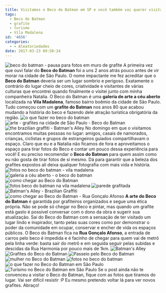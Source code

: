 ```yaml
---
title: Visitamos o Beco do Batman em SP e você também vai querer visitar.
tags:
  - Beco do Batman
  - grafite
  - turismo
  - Vila Madalena
id: '4656'
categories:
  - - Aleatoriedades
date: 2017-03-23 09:50:24
---
```


![beco do batman - pausa para fotos em muro de grafite ](http://natalia.blog.br/wp-content/uploads/2017/03/Beco-do-Batman-Casal-posa-para-foto-em-frente-a-muro-com-grafite.jpg) A primeira vez que ouvi falar do **Beco do Batman** foi a uns 2 anos atrás pouco antes de vir morar na cidade de São Paulo.  O nome impactante me fez acreditar que o **Beco do Batman** deveria ser um lugar sombrio e perigoso. Exatamente o contrário do lugar cheio de cores, criatividade e visitantes de várias culturas que encontrei quando finalmente o visitei junto com minha companheira Natalia.  O Beco do Batman é uma **galeria de arte a céu aberto** localizada na **Vila Madalena**, famoso bairro boêmio da cidade de São Paulo. Tudo começou com um **grafite do Batman** nos anos 80 que acabou mudando a história do beco e fazendo dele atração turística obrigatória da região. ![o que fazer no beco do batman](http://natalia.blog.br/wp-content/uploads/2017/03/grafites-coloridos-no-Beco-do-Batman-em-São-Paulo.jpg) ![arte - grafites na cidade de São Paulo - Beco do Batman](http://natalia.blog.br/wp-content/uploads/2017/03/beco-do-batman-grafites-coloridos-na-Vila-Madalena.jpg) ![the brazilian graffiti - Batman's Alley](http://natalia.blog.br/wp-content/uploads/2017/03/Batmans-Alley-the-Brightest-Brazilian-Graffiti.jpg) No domingo em que o visitamos encontramos muitas pessoas no lugar: amigos, casais de namorados, crianças, ciclistas e grupos de estrangeiros guiados compartilhavam o espaço. Claro que eu e a Natalia não ficamos de fora e aproveitamos o espaço para tirar fotos do Beco e contar um pouco dessa experiência para você! E eu preciso recomendar o **Beco do Batman** para quem assim como eu não gosta de tirar fotos de si mesmo. Dá para garantir que a beleza dos grafites expostos ali deixa qualquer fotografia com mais vida e história. ![fotos no beco do batman - vila madalena ](http://natalia.blog.br/wp-content/uploads/2017/03/Homem-posa-para-foto-em-parede-colorida-do-Beco-do-Batman.jpg) ![galeria a céu aberto - o beco do batman](http://natalia.blog.br/wp-content/uploads/2017/03/grafites-coloridos-nas-paredes-do-Beco-do-Batman-em-São-Paulo.jpg) ![como chegar ao Beco do Batman](http://natalia.blog.br/wp-content/uploads/2017/03/fotos-do-Beco-do-Batman-em-São-Paulo.jpg) ![fotos beco do batman na vila madalena](http://natalia.blog.br/wp-content/uploads/2017/03/grafites-brasileiros-beco-do-batman.jpg) ![parede grafitada ](http://natalia.blog.br/wp-content/uploads/2017/03/parede-colorida-beco-do-batman-São-Paulo.jpg) ![Batman's Alley - Brazilian Graffiti](http://natalia.blog.br/wp-content/uploads/2017/03/beco-do-batman-paredes-de-grafite.jpg) ![como chegar ao Beco do Batman - Rua Gonçalo Afonso](http://natalia.blog.br/wp-content/uploads/2017/03/Rua-Gonçalo-Afonso-Beco-do-Batman.jpg) **A arte do Beco do Batman** é garantida por grafiteiros organizados e segue uma ética própria. Não se pode só chegar no Beco e pintar, mas quando um grafite está gasto é possível conversar com o dono da obra e sugerir sua atualização. Saí do Beco do Batman com a sensação de ter visitado um lugar lindo e inspirador, tanto pelas suas cores como por demonstrar o poder da comunidade em ocupar, conservar e encher de vida os espaços públicos. O Beco do Batman fica na **Rua Gonçalo Afonso**, a entrada de carros pelo beco é impedida e é facinho de chegar para quem vai de metrô pela linha verde: basta sair do metrô e em seguida seguir pelas subidas e descidas da Rua Harmonia por pouco mais de 1km. ![Batman's Alley](http://natalia.blog.br/wp-content/uploads/2017/03/paredes-coloridos-do-Beco-do-Batman.jpg) ![Grafites do Beco do Batman](http://natalia.blog.br/wp-content/uploads/2017/03/Beco-do-Batman-São-Paulo.jpg) ![Passeio pelo Beco do Batman ](http://natalia.blog.br/wp-content/uploads/2017/03/Beco-do-Batma-na-Vila-Madela-SP.jpg) ![mulher no Beco do Batman](http://natalia.blog.br/wp-content/uploads/2017/03/olhando-pelo-buraco.jpg) ![fotos no beco do batman](http://natalia.blog.br/wp-content/uploads/2017/03/grafites-no-Beco-do-Batman.jpg) ![o que fazer no Beco do Batman em São Paulo](http://natalia.blog.br/wp-content/uploads/2017/03/parede-colorida-beco-do-batman.jpg) ![Turismo no Beco do Batman em São Paulo](http://natalia.blog.br/wp-content/uploads/2017/03/Mulher-posa-para-foto-em-parede-colorida-do-Beco-do-Batman.jpg) Se o post ainda não te convenceu a visitar o Beco do Batman, fique com as fotos que tiramos do lugar. Vai ser difícil resistir :P Eu mesmo pretendo voltar lá para ver novos grafites. Abraço!
